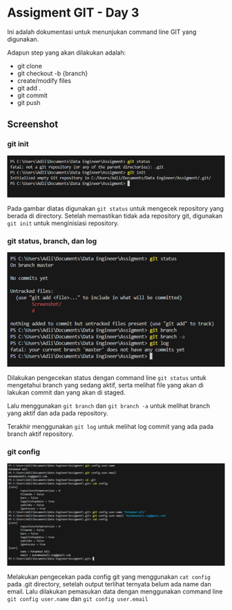 # Assigment GIT - Day 3

Ini adalah dokumentasi untuk menunjukan command line GIT yang digunakan.

Adapun step yang akan dilakukan adalah:

- git clone
- git checkout -b {branch}
- create/modify files
- git add .
- git commit
- git push

## Screenshot

### git init

<img title="1" alt="1" src="./Screenshot/1. git_init.png">

Pada gambar diatas digunakan `git status` untuk mengecek repository yang berada di directory. Setelah memastikan tidak ada repository git, digunakan `git init` untuk menginisiasi repository.

### git status, branch, dan log

<img title="2" alt="2" src="./Screenshot/2. Pengecekan Status, Log, dan Branch git.png">

Dilakukan pengecekan status dengan command line `git status` untuk mengetahui branch yang sedang aktif, serta melihat file yang akan di lakukan commit dan yang akan di staged.

Lalu menggunakan `git branch` dan `git branch -a` untuk melihat branch yang aktif dan ada pada repository.

Terakhir menggunakan `git log` untuk melihat log commit yang ada pada branch aktif repository.

### git config

<img title="3" alt="3" src="./Screenshot/3. Pengecekan dan setting username dan email pada config git.png">

Melakukan pengecekan pada config git yang menggunakan `cat config` pada .git directory, setelah output terlihat ternyata belum ada name dan email. Lalu dilakukan pemasukan data dengan menggunakan command line `git config user.name` dan `git config user.email`

### 